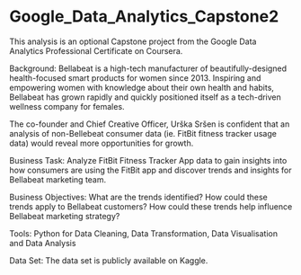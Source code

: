 # Google_Data_Analytics_Capstone2


This analysis is an optional Capstone project from the Google Data Analytics Professional Certificate on Coursera.

Background:
Bellabeat is a high-tech manufacturer of beautifully-designed health-focused smart products for women since 2013. Inspiring and empowering women with knowledge about their own health and habits, Bellabeat has grown rapidly and quickly positioned itself as a tech-driven wellness company for females.

The co-founder and Chief Creative Officer, Urška Sršen is confident that an analysis of non-Bellebeat consumer data (ie. FitBit fitness tracker usage data) would reveal more opportunities for growth.

Business Task:
Analyze FitBit Fitness Tracker App data to gain insights into how consumers are using the FitBit app and discover trends and insights for Bellabeat marketing team.

Business Objectives:
What are the trends identified?
How could these trends apply to Bellabeat customers?
How could these trends help influence Bellabeat marketing strategy?

Tools:
Python for Data Cleaning, Data Transformation, Data Visualisation and Data Analysis

Data Set:
The data set is publicly available on Kaggle.
